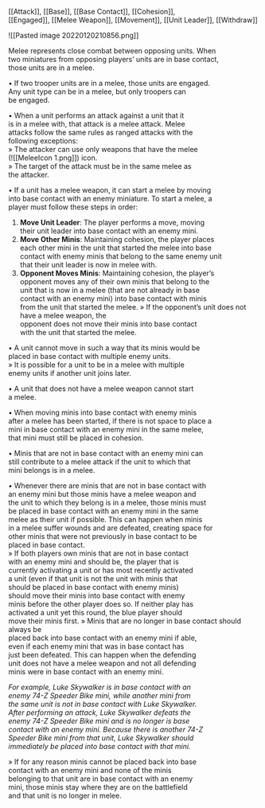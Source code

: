 [[Attack]], [[Base]], [[Base Contact]], [[Cohesion]],  
[[Engaged]], [[Melee Weapon]], [[Movement]], [[Unit Leader]],
[[Withdraw]]

![[Pasted image 20220120210856.png]]

Melee represents close combat between opposing units. When  
two miniatures from opposing players’ units are in base contact,  
those units are in a melee.  

• If two trooper units are in a melee, those units are engaged.  
Any unit type can be in a melee, but only troopers can  
be engaged.  

• When a unit performs an attack against a unit that it  
is in a melee with, that attack is a melee attack. Melee  
attacks follow the same rules as ranged attacks with the  
following exceptions:  
» The attacker can use only weapons that have the melee  
(![[MeleeIcon 1.png]]) icon.  
» The target of the attack must be in the same melee as  
the attacker.

• If a unit has a melee weapon, it can start a melee by moving  
into base contact with an enemy miniature. To start a melee, a  
player must follow these steps in order: 

1. **Move Unit Leader**: The player performs a move, moving  
their unit leader into base contact with an enemy mini.  
2. **Move Other Minis**: Maintaining cohesion, the player places  
each other mini in the unit that started the melee into base  
contact with enemy minis that belong to the same enemy unit  
that their unit leader is now in melee with.  
3. **Opponent Moves Minis**: Maintaining cohesion, the player’s  
opponent moves any of their own minis that belong to the  
unit that is now in a melee (that are not already in base  
contact with an enemy mini) into base contact with minis  
from the unit that started the melee.
» If the opponent’s unit does not have a melee weapon, the  
opponent does not move their minis into base contact  
with the unit that started the melee.  

• A unit cannot move in such a way that its minis would be  
placed in base contact with multiple enemy units.  
» It is possible for a unit to be in a melee with multiple  
enemy units if another unit joins later.

• A unit that does not have a melee weapon cannot start  
a melee.  

• When moving minis into base contact with enemy minis  
after a melee has been started, if there is not space to place a  
mini in base contact with an enemy mini in the same melee,  
that mini must still be placed in cohesion.  

• Minis that are not in base contact with an enemy mini can  
still contribute to a melee attack if the unit to which that  
mini belongs is in a melee.

• Whenever there are minis that are not in base contact with  
an enemy mini but those minis have a melee weapon and  
the unit to which they belong is in a melee, those minis must  
be placed in base contact with an enemy mini in the same  
melee as their unit if possible. This can happen when minis  
in a melee suffer wounds and are defeated, creating space for  
other minis that were not previously in base contact to be  
placed in base contact.  
» If both players own minis that are not in base contact  
with an enemy mini and should be, the player that is  
currently activating a unit or has most recently activated  
a unit (even if that unit is not the unit with minis that  
should be placed in base contact with enemy minis)  
should move their minis into base contact with enemy  
minis before the other player does so. If neither play has  
activated a unit yet this round, the blue player should  
move their minis first.
» Minis that are no longer in base contact should always be  
placed back into base contact with an enemy mini if able,  
even if each enemy mini that was in base contact has  
just been defeated. This can happen when the defending  
unit does not have a melee weapon and not all defending  
minis were in base contact with an enemy mini.

_For example, Luke Skywalker is in base contact with an  
enemy 74-Z Speeder Bike mini, while another mini from  
the same unit is not in base contact with Luke Skywalker.  
After performing an attack, Luke Skywalker defeats the  
enemy 74-Z Speeder Bike mini and is no longer is base  
contact with an enemy mini. Because there is another 74-Z  
Speeder Bike mini from that unit, Luke Skywalker should  
immediately be placed into base contact with that mini._  

» If for any reason minis cannot be placed back into base  
contact with an enemy mini and none of the minis  
belonging to that unit are in base contact with an enemy  
mini, those minis stay where they are on the battlefield  
and that unit is no longer in melee.
